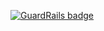 
[![GuardRails badge](https://badges.production.guardrails.io/ileossa/OxyplotWPF.svg)](https://www.guardrails.io)
